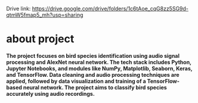 Drive link: https://drive.google.com/drive/folders/1c6tAoe_cqG8zz5SG9d-qtmW5fmap5_mh?usp=sharing

# about project
#### The project focuses on bird species identification using audio signal processing and AlexNet neural network. The tech stack includes Python, Jupyter Notebooks, and modules like NumPy, Matplotlib, Seaborn, Keras, and TensorFlow. Data cleaning and audio processing techniques are applied, followed by data visualization and training of a TensorFlow-based neural network. The project aims to classify bird species accurately using audio recordings.
